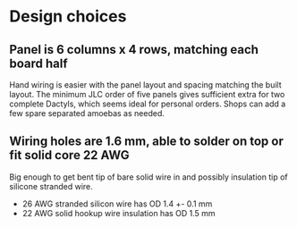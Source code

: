 # Design choices

## Panel is 6 columns x 4 rows, matching each board half

Hand wiring is easier with the panel layout and spacing
  matching the built layout.
The minimum JLC order of five panels gives sufficient extra
  for two complete Dactyls,
  which seems ideal for personal orders.
Shops can add a few spare separated amoebas as needed.

## Wiring holes are 1.6 mm, able to solder on top or fit solid core 22 AWG

Big enough to get bent tip of bare solid wire in
  and possibly insulation tip of silicone stranded wire.

- 26 AWG stranded silicon wire has OD 1.4 +- 0.1 mm
- 22 AWG solid hookup wire insulation has OD 1.5 mm
